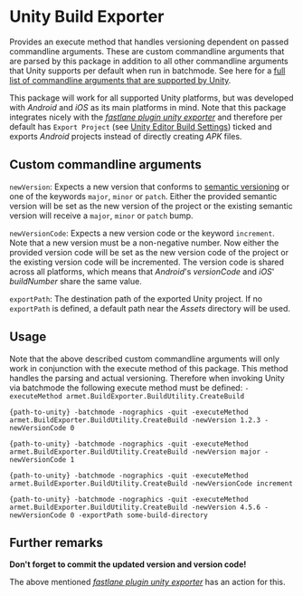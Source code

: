# Unity Build Exporter

Provides an execute method that handles versioning dependent on passed commandline arguments. These are custom commandline arguments that are parsed by this package in addition to all other commandline arguments that Unity supports per default when run in batchmode. See here for a [full list of commandline arguments that are supported by Unity](https://docs.unity3d.com/Manual/CommandLineArguments.html).

This package will work for all supported Unity platforms, but was developed with _Android_ and _iOS_ as its main platforms in mind. Note that this package integrates nicely with the [_fastlane plugin unity exporter_](https://github.com/ar-met/fastlane-plugin-unity-exporter) and therefore per default has `Export Project` (see [Unity Editor Build Settings](https://docs.unity3d.com/Manual/android-BuildProcess.html)) ticked and exports _Android_ projects instead of directly creating _APK_ files.


## Custom commandline arguments

`newVersion`: Expects a new version that conforms to [semantic versioning](https://semver.org/) or one of the keywords `major`, `minor` or `patch`. Either the provided semantic version will be set as the new version of the project or the existing semantic version will receive a `major`, `minor` or `patch` bump.

`newVersionCode`: Expects a new version code or the keyword `increment`. Note that a new version must be a non-negative number. Now either the provided version code will be set as the new version code of the project or the existing version code will be incremented. The version code is shared across all platforms, which means that _Android_'s _versionCode_ and _iOS_' _buildNumber_ share the same value.

`exportPath`: The destination path of the exported Unity project. If no `exportPath` is defined, a default path near the _Assets_ directory will be used.


## Usage

Note that the above described custom commandline arguments will only work in conjunction with the execute method of this package. This method handles the parsing and actual versioning. Therefore when invoking Unity via batchmode the following execute method must be defined: `-executeMethod armet.BuildExporter.BuildUtility.CreateBuild`


    {path-to-unity} -batchmode -nographics -quit -executeMethod armet.BuildExporter.BuildUtility.CreateBuild -newVersion 1.2.3 -newVersionCode 0

    {path-to-unity} -batchmode -nographics -quit -executeMethod armet.BuildExporter.BuildUtility.CreateBuild -newVersion major -newVersionCode 1

    {path-to-unity} -batchmode -nographics -quit -executeMethod armet.BuildExporter.BuildUtility.CreateBuild -newVersionCode increment

    {path-to-unity} -batchmode -nographics -quit -executeMethod armet.BuildExporter.BuildUtility.CreateBuild -newVersion 4.5.6 -newVersionCode 0 -exportPath some-build-directory


## Further remarks

**Don't forget to commit the updated version and version code!** 

The above mentioned [_fastlane plugin unity exporter_](https://github.com/ar-met/fastlane-plugin-unity-exporter) has an action for this.
